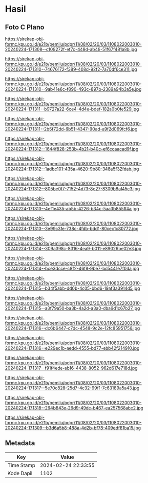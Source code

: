 # Hasil

## Foto C Plano

https://sirekap-obj-formc.kpu.go.id/e21b/pemilu/pdpr/11/08/02/20/03/1108022003010-20240224-171308--c109272f-ef7c-448d-ab49-51f67f481a8b.jpg

https://sirekap-obj-formc.kpu.go.id/e21b/pemilu/pdpr/11/08/02/20/03/1108022003010-20240224-171310--74676172-f389-408d-92f2-7a70df6ce311.jpg

https://sirekap-obj-formc.kpu.go.id/e21b/pemilu/pdpr/11/08/02/20/03/1108022003010-20240224-171310--9ab41e6c-f890-493c-897b-2389a94b3a5e.jpg

https://sirekap-obj-formc.kpu.go.id/e21b/pemilu/pdpr/11/08/02/20/03/1108022003010-20240224-171311--b9727a22-6ce4-4d4e-bdef-182a0b0fe529.jpg

https://sirekap-obj-formc.kpu.go.id/e21b/pemilu/pdpr/11/08/02/20/03/1108022003010-20240224-171311--2b5f72dd-6b51-4347-90ad-a9f2d069fcf6.jpg

https://sirekap-obj-formc.kpu.go.id/e21b/pemilu/pdpr/11/08/02/20/03/1108022003010-20240224-171312--1644f828-253b-4b21-b40c-ef6ccaacad9f.jpg

https://sirekap-obj-formc.kpu.go.id/e21b/pemilu/pdpr/11/08/02/20/03/1108022003010-20240224-171312--1adbc101-435a-4620-9b80-348a5f32fdab.jpg

https://sirekap-obj-formc.kpu.go.id/e21b/pemilu/pdpr/11/08/02/20/03/1108022003010-20240224-171312--805be0f7-7152-4d73-8e27-8309b8af45c3.jpg

https://sirekap-obj-formc.kpu.go.id/e21b/pemilu/pdpr/11/08/02/20/03/1108022003010-20240224-171313--4ef1e435-ab5b-4226-b34c-5aa3b855ff4a.jpg

https://sirekap-obj-formc.kpu.go.id/e21b/pemilu/pdpr/11/08/02/20/03/1108022003010-20240224-171313--3e99c3fe-738c-4fdb-bdd1-80cec1c80772.jpg

https://sirekap-obj-formc.kpu.go.id/e21b/pemilu/pdpr/11/08/02/20/03/1108022003010-20240224-171314--309a398c-8316-4ea9-b011-e89026be02e3.jpg

https://sirekap-obj-formc.kpu.go.id/e21b/pemilu/pdpr/11/08/02/20/03/1108022003010-20240224-171314--bce3dcce-c8f2-46f8-9be7-bd5441e7f0da.jpg

https://sirekap-obj-formc.kpu.go.id/e21b/pemilu/pdpr/11/08/02/20/03/1108022003010-20240224-171315--b34f5abb-dd0b-4c05-bbd6-19af3a3914d5.jpg

https://sirekap-obj-formc.kpu.go.id/e21b/pemilu/pdpr/11/08/02/20/03/1108022003010-20240224-171315--a3f79a50-ba3b-4a2d-a3a0-dba6d1c67b27.jpg

https://sirekap-obj-formc.kpu.go.id/e21b/pemilu/pdpr/11/08/02/20/03/1108022003010-20240224-171316--dc6b6447-c7dc-4548-9c2e-12fc85951756.jpg

https://sirekap-obj-formc.kpu.go.id/e21b/pemilu/pdpr/11/08/02/20/03/1108022003010-20240224-171316--e229ec1b-aedd-4555-bd77-ebb42f214910.jpg

https://sirekap-obj-formc.kpu.go.id/e21b/pemilu/pdpr/11/08/02/20/03/1108022003010-20240224-171317--f91f4ede-ab16-4438-8052-962d617e718d.jpg

https://sirekap-obj-formc.kpu.go.id/e21b/pemilu/pdpr/11/08/02/20/03/1108022003010-20240224-171317--5e70c828-25d7-4c32-99f1-7c63189a5a43.jpg

https://sirekap-obj-formc.kpu.go.id/e21b/pemilu/pdpr/11/08/02/20/03/1108022003010-20240224-171318--264b843e-26d9-49dc-b467-ea257568abc2.jpg

https://sirekap-obj-formc.kpu.go.id/e21b/pemilu/pdpr/11/08/02/20/03/1108022003010-20240224-171309--b3d6a5b8-488a-4d2b-bf78-409edf81ba15.jpg


## Metadata

| Key        | Value               |
| ---------- | ------------------- |
| Time Stamp | 2024-02-24 22:33:55 |
| Kode Dapil | 1102                |



